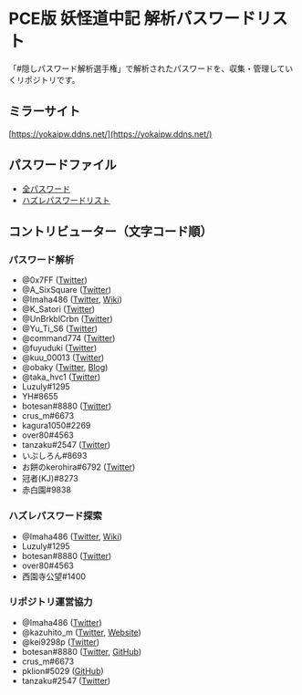 # PCE版 妖怪道中記 解析パスワードリスト
「#隠しパスワード解析選手権」で解析されたパスワードを、収集・管理していくリポジトリです。

## ミラーサイト
[https://yokaipw.ddns.net/](https://yokaipw.ddns.net/)

## パスワードファイル
- [全パスワード](https://github.com/kmikage/yokai-password/tree/main/passwords)
- [ハズレパスワードリスト](https://github.com/kmikage/yokai-password/tree/main/rejected_passwords)


## コントリビューター（文字コード順）

### パスワード解析
- @0x7FF ([Twitter](https://twitter.com/0x7FF))
- @A_SixSquare ([Twitter](https://twitter.com/A_SixSquare))
- @Imaha486 ([Twitter](https://twitter.com/Imaha486),  [Wiki](https://i486.mods.jp/yokaiwiki/))
- @K_Satori ([Twitter](https://twitter.com/K_Satori))
- @UnBrkblCrbn ([Twitter](https://twitter.com/UnBrkblCrbn))
- @Yu_Ti_S6 ([Twitter](https://twitter.com/Yu_Ti_S6))
- @command774 ([Twitter](https://twitter.com/command774))
- @fuyuduki ([Twitter](https://twitter.com/fuyuduki))
- @kuu_00013 ([Twitter](https://twitter.com/kuu_00013))
- @obaky ([Twitter](https://twitter.com/obaky),  [Blog](https://polymega.blog.jp/archives/78015705.html))
- @taka_hvc1 ([Twitter](https://twitter.com/taka_hvc1))
- Luzuly#1295
- YH#8655
- botesan#8880 ([Twitter](https://twitter.com/botesan))
- crus_m#6673
- kagura1050#2269
- over80#4563
- tanzaku#2547 ([Twitter](https://twitter.com/tanzaku_sub))
- いぷしろん#8693
- お餅のkerohira#6792 ([Twitter](https://twitter.com/Riku_2004))
- 冠者(KJ)#8273
- 赤白園#9838

### ハズレパスワード探索
- @Imaha486 ([Twitter](https://twitter.com/Imaha486),  [Wiki](https://i486.mods.jp/yokaiwiki/))
- Luzuly#1295
- botesan#8880 ([Twitter](https://twitter.com/botesan))
- over80#4563
- 西園寺公望#1400

### リポジトリ運営協力
- @Imaha486 ([Twitter](https://twitter.com/Imaha486))
- @kazuhito_m ([Twitter](https://twitter.com/kazuhito_m),  [Website](https://youkaiosugi.com/))
- @kei9298p ([Twitter](https://twitter.com/kei9298p))
- botesan#8880 ([Twitter](https://twitter.com/botesan),  [GitHub](https://github.com/kmikage))
- crus_m#6673
- pklion#5029 ([GitHub](https://github.com/pklion))
- tanzaku#2547 ([Twitter](https://twitter.com/tanzaku_sub))
